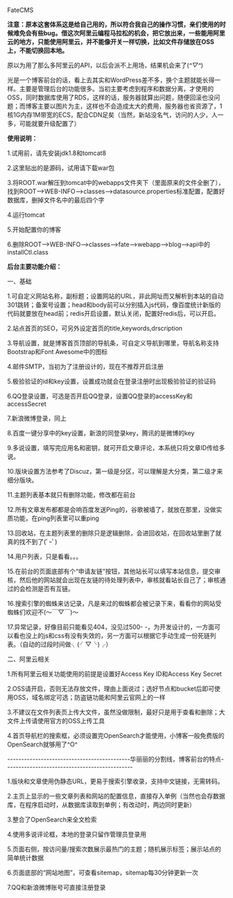 FateCMS

**注意：原本这套体系这是给自己用的，所以符合我自己的操作习惯，亲们使用的时候难免会有些bug。借这次阿里云编程马拉松的机会，把它放出来，一些能用阿里云的地方，只能使用阿里云，并不能像开关一样切换，比如文件存储放在OSS上，不能切换回本地。**

原以为用了那么多阿里云的API，以后会派不上用场，结果机会来了(*^▽^*)

光是一个博客前台的话，看上去其实和WordPress差不多，换个主题就能长得一样。主要是管理后台的功能很多。当初主要考虑到程序和数据分离，才使用的OSS，同时数据库使用了RDS，这样的话，服务器就算出问题，随便回滚也没问题；而博客主要以图片为主，这样也不会造成太大的费用，服务器也省资源了，1核1G内存1M带宽的ECS，配合CDN足矣（当然，新站没名气，访问的人少，人一多，可能就要升级配置了）

**使用说明：**

1.试用前，请先安装jdk1.8和tomcat8

2.这里贴出的是源码，试用请下载war包

3.将ROOT.war解压到tomcat中的webapps文件夹下（里面原来的文件全删了），找到ROOT-->WEB-INFO-->classes-->datasource.properties标准配置，配置好数据库，删掉文件名中的最后四个字

4.运行tomcat

5.开始配置你的博客

6.删除ROOT-->WEB-INFO-->classes-->fate-->webapp-->blog-->api中的installCtl.class


**后台主要功能介绍：**

一、基础

1.可自定义网站名称，副标题；设置网站的URL，非此网址而又解析到本站的自动301跳转；备案号设置；head和body前可以分别插入js代码，像百度统计新版的代码就要放在head前；redis开启设置，默认关闭，配置好redis后，可以开启。

2.站点首页的SEO，可另外设定首页的title,keywords,drscription

3.导航设置，就是博客首页顶部的导航条，可自定义导航到哪里，导航名称支持Bootstrap和Font Awesome中的图标

4.邮件SMTP，当初为了注册设计的，现在不推荐开启注册

5.极验验证的id和key设置，设置成功就会在登录注册时出现极验验证的验证码

6.QQ登录设置，可选是否开启QQ登录，设置QQ登录的accessKey和accessSecret

7.新浪微博登录，同上

8.百度一键分享中的key设置，新浪的同登录key，腾讯的是微博的key

9.多说设置，填写完应用名和密钥，就可开启文章评论，本系统只将文章ID传给多说。

10.版块设置方法参考了Discuz，第一级是分区，可以理解是大分类，第二级才来细分版块。

11.主题列表基本就只有删除功能，修改都在前台

12.所有文章发布都都是会响百度发送Ping的，谷歌被墙了，就放在那里，没做实质功能，在ping列表里可以重ping

13.回收站，在主题列表里的删除只是逻辑删除，会进回收站，在回收站里删了就真的找不到了(ﾟｰﾟ)

14.用户列表，只是看看。。。

15.在前台的页面底部有个“申请友链”按钮，其他站长可以填写本站信息，提交审核，然后他的网站就会出现在友链的待处理列表中，审核就看站长自己了；审核通过的会检测是否有互链。

16.搜索引擎的蜘蛛来访记录，凡是来过的蜘蛛都会被记录下来，看看你的网站受蜘蛛们欢迎不(～￣▽￣)～

17.异常记录，好像目前只能看见404，没见过500- -，为开发设计的，一方面可以看也没上的js和css有没有失效的，另一方面可以根据它手动生成一份死链列表。（自动的过段时间做╮(╯▽╰)╭）

二、阿里云相关

1.所有阿里云相关功能使用的前提是设置好Access Key ID和Access Key Secret

2.OSS请开启，否则无法存放文件，理由上面说过；选好节点和bucket后即可使用OSS，域名绑定可选；防盗链功能和阿里云官网上的一样

3.不建议在文件列表页上传大文件，虽然没做限制，最好只是用于查看和删除；大文件上传请使用官方的OSS上传工具

4.首页导航栏的搜索框，必须设置完OpenSearch才能使用，小博客一般免费版的OpenSearch就够用了^O^


--------------------------------------------华丽丽的分割线，博客前台的特点----------------------------------------------

1.版块和文章使用伪静态URL，更易于搜索引擎收录，支持中文链接，无需转码。

2.主页上显示的一些文章列表和网站的配置信息，直接存入单例（当然也会存数据库，在程序启动时，从数据库读取到单例；有改动时，两边同时更新）

3.整合了OpenSearch来全文检索

4.使用多说评论框，本地的登录只留作管理员登录用

5.页面右侧，按访问量/搜索次数展示最热门的主题；随机展示标签；展示站点的简单统计数据

6.页面底部的“网站地图”，可查看sitemap，sitemap每30分钟更新一次

7.QQ和新浪微博账号可直接注册登录


